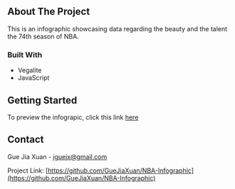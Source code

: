 <!-- ABOUT THE PROJECT -->
## About The Project




This is an infographic showcasing data regarding the beauty and the talent the 74th season of NBA. 


### Built With

* []() Vegalite
* []() JavaScript




<!-- GETTING STARTED -->
## Getting Started

To preview the infograpic, click this link [here](https://guejiaxuan.github.io/NBA-Infographic/index.html)










<!-- CONTACT -->
## Contact

Gue Jia Xuan - jguejx@gmail.com

Project Link: [https://github.com/GueJiaXuan/NBA-Infographic](https://github.com/GueJiaXuan/NBA-Infographic)
